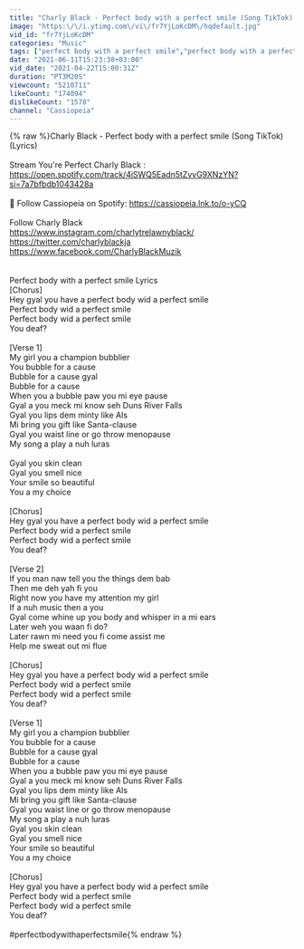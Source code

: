 ```yaml
---
title: "Charly Black - Perfect body with a perfect smile (Song TikTok) (Lyrics)"
image: "https:\/\/i.ytimg.com\/vi\/fr7YjLoKcDM\/hqdefault.jpg"
vid_id: "fr7YjLoKcDM"
categories: "Music"
tags: ["perfect body with a perfect smile","perfect body with a perfect smile song","perfect body with a perfect smile tiktok"]
date: "2021-06-11T15:23:38+03:00"
vid_date: "2021-04-22T15:00:31Z"
duration: "PT3M20S"
viewcount: "5210711"
likeCount: "174094"
dislikeCount: "1578"
channel: "Cassiopeia"
---
```

{% raw %}Charly Black - Perfect body with a perfect smile (Song TikTok) (Lyrics)<br /><br />Stream You're Perfect Charly Black : <a rel="nofollow" target="blank" href="https://open.spotify.com/track/4iSWQ5Eadn5tZvvG9XNzYN?si=7a7bfbdb1043428a">https://open.spotify.com/track/4iSWQ5Eadn5tZvvG9XNzYN?si=7a7bfbdb1043428a</a><br /><br />🌸 Follow Cassiopeia on Spotify: <a rel="nofollow" target="blank" href="https://cassiopeia.lnk.to/o-yCQ">https://cassiopeia.lnk.to/o-yCQ</a><br /><br />Follow Charly Black<br /><a rel="nofollow" target="blank" href="https://www.instagram.com/charlytrelawnyblack/">https://www.instagram.com/charlytrelawnyblack/</a><br /><a rel="nofollow" target="blank" href="https://twitter.com/charlyblackja">https://twitter.com/charlyblackja</a><br /><a rel="nofollow" target="blank" href="https://www.facebook.com/CharlyBlackMuzik">https://www.facebook.com/CharlyBlackMuzik</a><br /><br /><br />Perfect body with a perfect smile Lyrics<br />[Chorus]<br />Hey gyal you have a perfect body wid a perfect smile<br />Perfect body wid a perfect smile<br />Perfect body wid a perfect smile<br />You deaf?<br /><br />[Verse 1]<br />My girl you a champion bubblier<br />You bubble for a cause<br />Bubble for a cause gyal<br />Bubble for a cause<br />When you a bubble paw you mi eye pause<br />Gyal a you meck mi know seh Duns River Falls<br />Gyal you lips dem minty like Als<br />Mi bring you gift like Santa-clause<br />Gyal you waist line or go throw menopause<br />My song a play a nuh luras<br /><br />Gyal you skin clean<br />Gyal you smell nice<br />Your smile so beautiful<br />You a my choice<br /><br />[Chorus]<br />Hey gyal you have a perfect body wid a perfect smile<br />Perfect body wid a perfect smile<br />Perfect body wid a perfect smile<br />You deaf?<br /><br />[Verse 2]<br />If you man naw tell you the things dem bab<br />Then me deh yah fi you<br />Right now you have my attention my girl<br />If a nuh music then a you<br />Gyal come whine up you body and whisper in a mi ears<br />Later weh you waan fi do?<br />Later rawn mi need you fi come assist me<br />Help me sweat out mi flue<br /><br />[Chorus]<br />Hey gyal you have a perfect body wid a perfect smile<br />Perfect body wid a perfect smile<br />Perfect body wid a perfect smile<br />You deaf?<br /><br />[Verse 1]<br />My girl you a champion bubblier<br />You bubble for a cause<br />Bubble for a cause gyal<br />Bubble for a cause<br />When you a bubble paw you mi eye pause<br />Gyal a you meck mi know seh Duns River Falls<br />Gyal you lips dem minty like Als<br />Mi bring you gift like Santa-clause<br />Gyal you waist line or go throw menopause<br />My song a play a nuh luras<br />Gyal you skin clean<br />Gyal you smell nice<br />Your smile so beautiful<br />You a my choice<br /><br />[Chorus]<br />Hey gyal you have a perfect body wid a perfect smile<br />Perfect body wid a perfect smile<br />Perfect body wid a perfect smile<br />You deaf?<br /><br />#perfectbodywithaperfectsmile{% endraw %}
